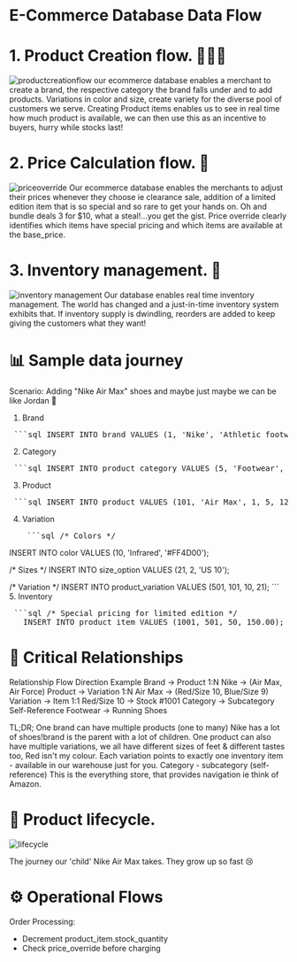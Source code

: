 # E-Commerce Database Data Flow
# 1. Product Creation flow. 👨🏽‍💻
![productcreationflow](https://github.com/user-attachments/assets/bf71da68-abc9-42e0-8b7b-c8742e2b1e8a)
our ecommerce database enables a merchant to create a brand, the respective category the brand falls under and to add products. Variations in color and size, create variety for the diverse pool of customers we serve. Creating Product items enables us to see in real time how much product is available, we can then use this as an incentive to buyers, hurry while stocks last! 
# 2. Price Calculation flow. 🟰
   ![priceoverride](https://github.com/user-attachments/assets/aa4632c5-4cd0-44d3-9398-ae3fefd36ec3)
Our ecommerce database enables the merchants to adjust their prices whenever they choose ie clearance sale, addition of a limited edition item that is so special and so rare to get your hands on. Oh and bundle deals 3 for $10, what a steal!...you get the gist. Price override clearly identifies which items have special pricing and which items are available at the base_price.
# 3. Inventory management. 🚛
![inventory management](https://github.com/user-attachments/assets/1fea7bb9-d3c5-4d88-9649-db01581e4b1a)
Our database enables real time inventory management. The world has changed and a just-in-time inventory system exhibits that. If inventory supply is dwindling, reorders are added to keep giving the customers what they want!
# 📊 Sample data journey
Scenario: Adding "Nike Air Max" shoes and maybe just maybe we can be like Jordan 🏀
1. Brand
  <pre> ```sql INSERT INTO brand VALUES (1, 'Nike', 'Athletic footwear');``` </pre>
2. Category
 <pre> ```sql INSERT INTO product_category VALUES (5, 'Footwear', 'Shoes', NULL);``` </pre>
3. Product
 <pre> ```sql INSERT INTO product VALUES (101, 'Air Max', 1, 5, 120.00);``` </pre>
4. Variation
    <pre> ```sql /* Colors */
INSERT INTO color VALUES (10, 'Infrared', '#FF4D00');

   /* Sizes */
   INSERT INTO size_option VALUES (21, 2, 'US 10');

   /* Variation */
   INSERT INTO product_variation VALUES (501, 101, 10, 21); ``` </pre>
5. Inventory
   <pre> ```sql /* Special pricing for limited edition */
   INSERT INTO product_item VALUES (1001, 501, 50, 150.00);  ``` </pre>

# 🔗 Critical Relationships

Relationship	         Flow Direction	      Example
Brand → Product	        1:N	               Nike → (Air Max, Air Force)
Product → Variation	     1:N	               Air Max → (Red/Size 10, Blue/Size 9)
Variation → Item	        1:1	               Red/Size 10 → Stock #1001
Category → Subcategory	 Self-Reference	   Footwear → Running Shoes

TL;DR; One brand can have multiple products (one to many) Nike has a lot of shoes!brand is the parent with a lot of children. One product can also have multiple variations, we all have different sizes of feet & different tastes too, Red isn't my colour. Each variation points to exactly one inventory item - available in our warehouse just for you. Category - subcategory (self-reference) This is the everything store, that provides navigation ie think of Amazon. 

# 👟 Product lifecycle. 
![lifecycle](https://github.com/user-attachments/assets/b5451b5b-c15e-4a7e-bbf2-2e3667fb285c)

The journey our 'child' Nike Air Max takes. They grow up so fast 😢

# ⚙️ Operational Flows

Order Processing:
- Decrement product_item.stock_quantity
- Check price_override before charging

